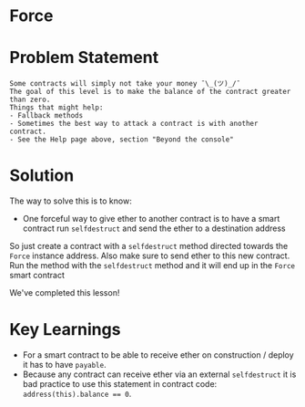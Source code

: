 # Force

# Problem Statement
```
Some contracts will simply not take your money ¯\_(ツ)_/¯
The goal of this level is to make the balance of the contract greater than zero.
Things that might help:
- Fallback methods
- Sometimes the best way to attack a contract is with another contract.
- See the Help page above, section "Beyond the console"
```

# Solution
The way to solve this is to know:
- One forceful way to give ether to another contract is to have a smart contract
 run `selfdestruct` and send the ether to a destination address

So just create a contract with a `selfdestruct` method directed towards the `Force` instance address.
Also make sure to send ether to this new contract.
Run the method with the `selfdestruct` method and it will end up in the `Force` smart contract

We've completed this lesson!

# Key Learnings
- For a smart contract to be able to receive ether on construction / deploy it has to have `payable`.
- Because any contract can receive ether via an external `selfdestruct` it is bad practice to use 
this statement in contract code: `address(this).balance == 0`.
